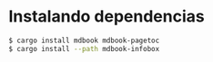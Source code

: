 # Instalando dependencias

```sh
$ cargo install mdbook mdbook-pagetoc
$ cargo install --path mdbook-infobox
```
